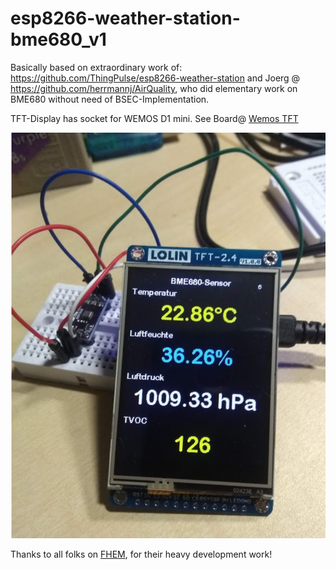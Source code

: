 # esp8266-weather-station-bme680_v1

Basically based on extraordinary work of: https://github.com/ThingPulse/esp8266-weather-station and 
Joerg @ https://github.com/herrmannj/AirQuality, who did elementary work on BME680 without need of BSEC-Implementation. 

TFT-Display has socket for WEMOS D1 mini. See Board@ [Wemos TFT](https://www.exp-tech.de/displays/lcd/9184/wemos-tft-2.4-touch-shield)

![ESP8266 Weather Station with BME680-Sensor](https://github.com/juergs/esp8266-weather-station-bme680_v1/blob/master/WeaterStation-BME680-readings.png)

Thanks to all folks on [FHEM](https://forum.fhem.de/index.php/topic,52403.0.html), for their heavy development work!
